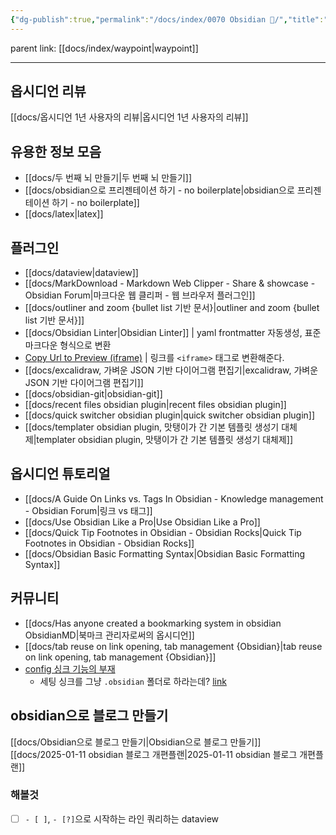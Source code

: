 ```yaml
---
{"dg-publish":true,"permalink":"/docs/index/0070 Obsidian 💎/","title":"0070 Obsidian 💎","tags":[" index obsidian ","index","obsidian"]}
---
```


parent link: [[docs/index/waypoint\|waypoint]]

---

## 옵시디언 리뷰

[[docs/옵시디언 1년 사용자의 리뷰\|옵시디언 1년 사용자의 리뷰]]

## 유용한 정보 모음

- [[docs/두 번째 뇌 만들기\|두 번째 뇌 만들기]]
- [[docs/obsidian으로 프리젠테이션 하기 - no boilerplate\|obsidian으로 프리젠테이션 하기 - no boilerplate]]
- [[docs/latex\|latex]]

## 플러그인

- [[docs/dataview\|dataview]]
- [[docs/MarkDownload - Markdown Web Clipper - Share & showcase - Obsidian Forum\|마크다운 웹 클리퍼 - 웹 브라우저 플러그인]]
- [[docs/outliner and zoom {bullet list 기반 문서}\|outliner and zoom {bullet list 기반 문서}]]
- [[docs/Obsidian Linter\|Obsidian Linter]] | yaml frontmatter 자동생성, 표준 마크다운 형식으로 변환
- [Copy Url to Preview (iframe)](obsidian://show-plugin?id=convert-url-to-iframe) | 링크를 `<iframe>` 태그로 변환해준다.
- [[docs/excalidraw, 가벼운 JSON 기반 다이어그램 편집기\|excalidraw, 가벼운 JSON 기반 다이어그램 편집기]]
- [[docs/obsidian-git\|obsidian-git]]
- [[docs/recent files obsidian plugin\|recent files obsidian plugin]]
- [[docs/quick switcher obsidian plugin\|quick switcher obsidian plugin]]
- [[docs/templater obsidian plugin, 맛탱이가 간 기본 템플릿 생성기 대체제\|templater obsidian plugin, 맛탱이가 간 기본 템플릿 생성기 대체제]]

## 옵시디언 튜토리얼

- [[docs/A Guide On Links vs. Tags In Obsidian - Knowledge management - Obsidian Forum\|링크 vs 태그]]
- [[docs/Use Obsidian Like a Pro\|Use Obsidian Like a Pro]]
- [[docs/Quick Tip Footnotes in Obsidian - Obsidian Rocks\|Quick Tip Footnotes in Obsidian - Obsidian Rocks]]
- [[docs/Obsidian Basic Formatting Syntax\|Obsidian Basic Formatting Syntax]]

## 커뮤니티

- [[docs/Has anyone created a bookmarking system in obsidian   ObsidianMD\|북마크 관리자로써의 옵시디언]]
- [[docs/tab reuse on link opening, tab management {Obsidian}\|tab reuse on link opening, tab management {Obsidian}]]
- [config 싱크 기능의 부재](https://forum.obsidian.md/t/copy-settings-from-existing-vault-option/11082)
  - 세팅 싱크를 그냥 `.obsidian` 폴더로 하라는데? [link](https://forum.obsidian.md/t/copy-current-vault-settings-to-new-one/36134/2)

## obsidian으로 블로그 만들기

[[docs/Obsidian으로 블로그 만들기\|Obsidian으로 블로그 만들기]]  
[[docs/2025-01-11 obsidian 블로그 개편플랜\|2025-01-11 obsidian 블로그 개편플랜]]

### 해볼것

- [ ] `- [ ]`, `- [?]`으로 시작하는 라인 쿼리하는 dataview
